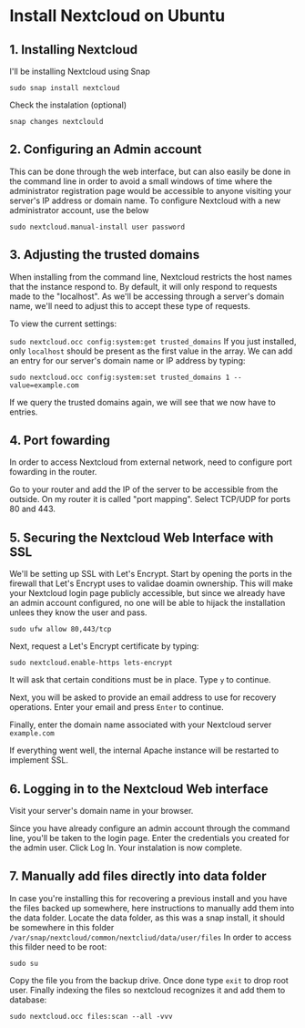 # Install Nextcloud on Ubuntu

## 1. Installing Nextcloud
I'll be installing Nextcloud using Snap

`sudo snap install nextcloud`

Check the instalation (optional)

`snap changes nextclould`

## 2. Configuring an Admin account
This can be done through the web interface, but can also easily be done in the command line in order to avoid a small windows of time where the administrator registration page would be accessible to anyone visiting your server's IP address or domain name.
To configure Nextcloud with a new administrator account, use the below

`sudo nextcloud.manual-install user password`

## 3. Adjusting the trusted domains
When installing from the command line, Nextcloud restricts the host names that the instance respond to. By default, it will only respond to requests made to the "localhost". As we'll be accessing through a server's domain name, we'll need to adjust this to accept these type of requests.

To view the current settings:

`sudo nextcloud.occ config:system:get trusted_domains`
If you just installed, only `localhost` should be present as the first value in the array.
We can add an entry for our server's domain name or IP address by typing:

`sudo nextcloud.occ config:system:set trusted_domains 1 --value=example.com`

If we query the trusted domains again, we will see that we now have to entries.

## 4. Port fowarding
In order to access Nextcloud from external network, need to configure port fowarding in the router. 

Go to your router and add the IP of the server to be accessible from the outside. On my router it is called "port mapping". Select TCP/UDP for ports 80 and 443.

## 5. Securing the Nextcloud Web Interface with SSL
We'll be setting up SSL with Let's Encrypt.
Start by opening the ports in the firewall that Let's Encrypt uses to validae doamin ownership. This will make your Nextcloud login page publicly accessible, but since we already have an admin account configured, no one will be able to hijack the installation unlees they know the user and pass.

`sudo ufw allow 80,443/tcp`

Next, request a Let's Encrypt certificate by typing:

`sudo nextcloud.enable-https lets-encrypt`

It will ask that certain conditions must be in place. Type `y` to continue.

Next, you will be asked to provide an email address to use for recovery operations. Enter your email and press `Enter` to continue.

Finally, enter the domain name associated with your Nextcloud server `example.com`

If everything went well, the internal Apache instance will be restarted to implement SSL.

## 6. Logging in to the Nextcloud Web interface
Visit your server's domain name in your browser.

Since you have already configure an admin account through the command line, you'll be taken to the login page. Enter the credentials you created for the admin user. Click Log In. Your instalation is now complete.

## 7. Manually add files directly into data folder
In case you're installing this for recovering a previous install and you have the files backed up somewhere, here instructions to manually add them into the data folder. 
Locate the data folder, as this was a snap install, it should be somewhere in this folder `/var/snap/nextcloud/common/nextcliud/data/user/files`
In order to access this filder need to be root:

`sudo su`

Copy the file you from the backup drive. Once done type `exit` to drop root user. Finally indexing the files so nextcloud recognizes it and add them to database:

`sudo nextcloud.occ files:scan --all -vvv`

